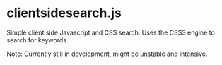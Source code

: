 clientsidesearch.js
===================
Simple client side Javascript and CSS search.
Uses the CSS3 engine to search for keywords.

Note: Currently still in development, might be unstable and intensive.


